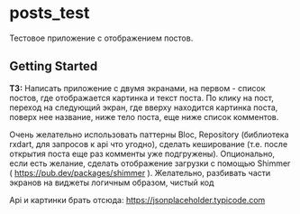 # posts_test

Тестовое приложение с отображением постов.

## Getting Started

**ТЗ:**
Написать приложение с двумя экранами, на первом - список постов, где отображается картинка и текст поста. По клику на пост, переход на следующий экран, где вверху находится картинка поста, поверх нее название, ниже тело поста, еще ниже список комментов.

Очень желательно использовать паттерны Bloc, Repository (библиотека rxdart, для запросов к api что угодно), сделать кеширование (т.е. после открытия поста еще раз комменты уже подгружены). Опционально, если есть желание, сделать отображение загрузки с помощью Shimmer ( https://pub.dev/packages/shimmer ). Желательно, разбивать части экранов на виджеты логичным образом, чистый код

Api и картинки брать отсюда:
https://jsonplaceholder.typicode.com
